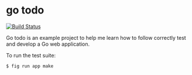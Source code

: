 go todo
=======

[![Build Status](https://travis-ci.org/dcoxall/go-todo.svg?branch=master)](https://travis-ci.org/dcoxall/go-todo)

Go todo is an example project to help me learn how to follow correctly test and
develop a Go web application.

To run the test suite:

    $ fig run app make
